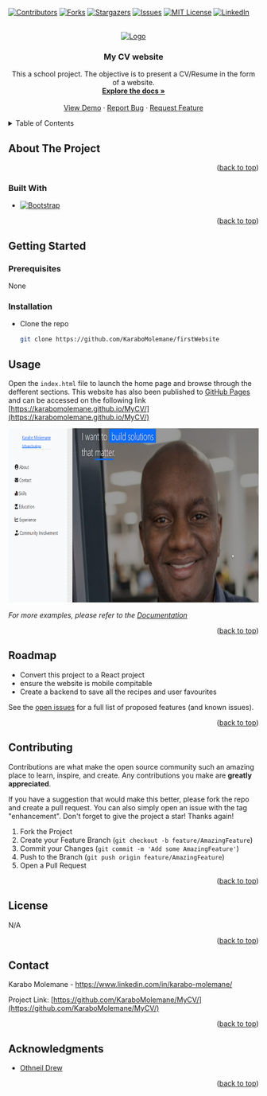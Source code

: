 <!-- Improved compatibility of back to top link: See: https://github.com/othneildrew/Best-README-Template/pull/73 -->
<a name="readme-top"></a>
<!--
*** Thanks for checking out the Best-README-Template. If you have a suggestion
*** that would make this better, please fork the repo and create a pull request
*** or simply open an issue with the tag "enhancement".
*** Don't forget to give the project a star!
*** Thanks again! Now go create something AMAZING! :D
-->



<!-- PROJECT SHIELDS -->
<!--
*** I'm using markdown "reference style" links for readability.
*** Reference links are enclosed in brackets [ ] instead of parentheses ( ).
*** See the bottom of this document for the declaration of the reference variables
*** for contributors-url, forks-url, etc. This is an optional, concise syntax you may use.
*** https://www.markdownguide.org/basic-syntax/#reference-style-links
-->
[![Contributors][contributors-shield]][contributors-url]
[![Forks][forks-shield]][forks-url]
[![Stargazers][stars-shield]][stars-url]
[![Issues][issues-shield]][issues-url]
[![MIT License][license-shield]][license-url]
[![LinkedIn][linkedin-shield]][linkedin-url]



<!-- PROJECT LOGO -->
<br />
<div align="center">
  <a href="https://github.com/KaraboMolemane/MyCV">
    <img src="images/logo.png" alt="Logo" width="80" height="80">
  </a>

<h3 align="center">My CV website</h3>

  <p align="center">
    This a school project. The objective is to present a CV/Resume in the form of a website. 
    <br />
    <a href="https://github.com/KaraboMolemane/MyCV"><strong>Explore the docs »</strong></a>
    <br />
    <br />
    <a href="https://github.com/KaraboMolemane/MyCV">View Demo</a>
    ·
    <a href="https://github.com/KaraboMolemane/MyCV/issues">Report Bug</a>
    ·
    <a href="https://github.com/KaraboMolemane/MyCV/issues">Request Feature</a>
  </p>
</div>



<!-- TABLE OF CONTENTS -->
<details>
  <summary>Table of Contents</summary>
  <ol>
    <li>
      <a href="#about-the-project">About The Project</a>
      <ul>
        <li><a href="#built-with">Built With</a></li>
      </ul>
    </li>
    <li>
      <a href="#getting-started">Getting Started</a>
      <ul>
        <li><a href="#prerequisites">Prerequisites</a></li>
        <li><a href="#installation">Installation</a></li>
      </ul>
    </li>
    <li><a href="#usage">Usage</a></li>
    <li><a href="#roadmap">Roadmap</a></li>
    <li><a href="#contributing">Contributing</a></li>
    <li><a href="#license">License</a></li>
    <li><a href="#contact">Contact</a></li>
    <li><a href="#acknowledgments">Acknowledgments</a></li>
  </ol>
</details>



<!-- ABOUT THE PROJECT -->
## About The Project


<p align="right">(<a href="#readme-top">back to top</a>)</p>



### Built With

* [![Bootstrap][Bootstrap.com]][Bootstrap-url]


<p align="right">(<a href="#readme-top">back to top</a>)</p>



<!-- GETTING STARTED -->
## Getting Started


### Prerequisites

None

### Installation

* Clone the repo
   ```sh
   git clone https://github.com/KaraboMolemane/firstWebsite
   ```



<!-- USAGE EXAMPLES -->
## Usage

Open the ```index.html``` file to launch the home page and browse through the defferent sections. This website has also been published to [GitHub Pages](https://pages.github.com/) and can be accessed on the following link [https://karabomolemane.github.io/MyCV/](https://karabomolemane.github.io/MyCV/)

<div align="center">
    <img src="images/cv.png" alt="Logo" width="100%" height="350" >
</div>



_For more examples, please refer to the [Documentation](https://github.com/KaraboMolemane/MyCV)_

<p align="right">(<a href="#readme-top">back to top</a>)</p>



<!-- ROADMAP -->
## Roadmap

- Convert this project to a React project
- ensure the website is mobile compitable
- Create a backend to save all the recipes and user favourites


See the [open issues](https://github.com/KaraboMolemane/MyCV/issues) for a full list of proposed features (and known issues).

<p align="right">(<a href="#readme-top">back to top</a>)</p>



<!-- CONTRIBUTING -->
## Contributing

Contributions are what make the open source community such an amazing place to learn, inspire, and create. Any contributions you make are **greatly appreciated**.

If you have a suggestion that would make this better, please fork the repo and create a pull request. You can also simply open an issue with the tag "enhancement".
Don't forget to give the project a star! Thanks again!

1. Fork the Project
2. Create your Feature Branch (`git checkout -b feature/AmazingFeature`)
3. Commit your Changes (`git commit -m 'Add some AmazingFeature'`)
4. Push to the Branch (`git push origin feature/AmazingFeature`)
5. Open a Pull Request

<p align="right">(<a href="#readme-top">back to top</a>)</p>



<!-- LICENSE -->
## License

N/A

<p align="right">(<a href="#readme-top">back to top</a>)</p>



<!-- CONTACT -->
## Contact

Karabo Molemane - https://www.linkedin.com/in/karabo-molemane/

Project Link: [https://github.com/KaraboMolemane/MyCV/](https://github.com/KaraboMolemane/MyCV/)

<p align="right">(<a href="#readme-top">back to top</a>)</p>



<!-- ACKNOWLEDGMENTS -->
## Acknowledgments

* [Othneil Drew](https://github.com/othneildrew/Best-README-Template)


<p align="right">(<a href="#readme-top">back to top</a>)</p>



<!-- MARKDOWN LINKS & IMAGES -->
<!-- https://www.markdownguide.org/basic-syntax/#reference-style-links -->
[contributors-shield]: https://img.shields.io/github/contributors/KaraboMolemane/authentication-manager.svg?style=for-the-badge
[contributors-url]: https://github.com/KaraboMolemane/MyCV//graphs/contributors
[forks-shield]: https://img.shields.io/github/forks/KaraboMolemane/authentication-manager.svg?style=for-the-badge
[forks-url]: https://github.com/KaraboMolemane/MyCV//network/members
[stars-shield]: https://img.shields.io/github/stars/KaraboMolemane/authentication-manager.svg?style=for-the-badge
[stars-url]: https://github.com/KaraboMolemane/MyCV//stargazers
[issues-shield]: https://img.shields.io/github/issues/KaraboMolemane/authentication-manager.svg?style=for-the-badge
[issues-url]: https://github.com/KaraboMolemane/MyCV//issues
[license-shield]: https://img.shields.io/github/license/KaraboMolemane/authentication-manager.svg?style=for-the-badge
[license-url]: https://github.com/KaraboMolemane/MyCV//blob/master/LICENSE.txt
[linkedin-shield]: https://img.shields.io/badge/-LinkedIn-black.svg?style=for-the-badge&logo=linkedin&colorB=555
[linkedin-url]: https://www.linkedin.com/in/karabo-molemane/
[product-screenshot]: images/screenshot.png
[Next.js]: https://img.shields.io/badge/next.js-000000?style=for-the-badge&logo=nextdotjs&logoColor=white
[Next-url]: https://nextjs.org/
[React.js]: https://img.shields.io/badge/React-20232A?style=for-the-badge&logo=react&logoColor=61DAFB
[React-url]: https://reactjs.org/
[Vue.js]: https://img.shields.io/badge/Vue.js-35495E?style=for-the-badge&logo=vuedotjs&logoColor=4FC08D
[Vue-url]: https://vuejs.org/
[Angular.io]: https://img.shields.io/badge/Angular-DD0031?style=for-the-badge&logo=angular&logoColor=white
[Angular-url]: https://angular.io/
[Svelte.dev]: https://img.shields.io/badge/Svelte-4A4A55?style=for-the-badge&logo=svelte&logoColor=FF3E00
[Svelte-url]: https://svelte.dev/
[Laravel.com]: https://img.shields.io/badge/Laravel-FF2D20?style=for-the-badge&logo=laravel&logoColor=white
[Laravel-url]: https://laravel.com
[Bootstrap.com]: https://img.shields.io/badge/Bootstrap-563D7C?style=for-the-badge&logo=bootstrap&logoColor=white
[Bootstrap-url]: https://getbootstrap.com
[JQuery.com]: https://img.shields.io/badge/jQuery-0769AD?style=for-the-badge&logo=jquery&logoColor=white
[JQuery-url]: https://jquery.com 
[expressjs.com]: https://img.shields.io/badge/Express-999D7C?style=for-the-badge&logo=express&logoColor=white
[Express-url]: https://expressjs.com
[js.devexpress.com]: https://img.shields.io/badge/DevExpress-1999AD?style=for-the-badge&logo=devexpress&logoColor=white
[devexpress-url]: https://js.devexpress.com

